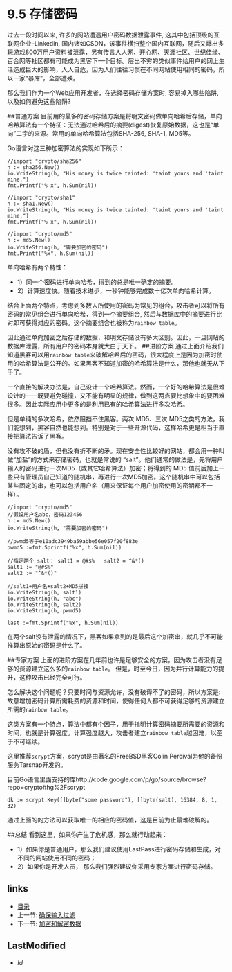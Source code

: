 # 9.5 存储密码 
过去一段时间以来, 许多的网站遭遇用户密码数据泄露事件, 这其中包括顶级的互联网企业–Linkedin, 国内诸如CSDN，该事件横扫整个国内互联网，随后又爆出多玩游戏800万用户资料被泄露，另有传言人人网、开心网、天涯社区、世纪佳缘、百合网等社区都有可能成为黑客下一个目标。层出不穷的类似事件给用户的网上生活造成巨大的影响，人人自危，因为人们往往习惯在不同网站使用相同的密码，所以一家“暴库”，全部遭殃。

那么我们作为一个Web应用开发者，在选择密码存储方案时, 容易掉入哪些陷阱, 以及如何避免这些陷阱?

##普通方案
目前用的最多的密码存储方案是将明文密码做单向哈希后存储，单向哈希算法有一个特征：无法通过哈希后的摘要(digest)恢复原始数据，这也是“单向”二字的来源。常用的单向哈希算法包括SHA-256, SHA-1, MD5等。

Go语言对这三种加密算法的实现如下所示：

	//import "crypto/sha256"
	h := sha256.New()
	io.WriteString(h, "His money is twice tainted: 'taint yours and 'taint mine.")
	fmt.Printf("% x", h.Sum(nil))

	//import "crypto/sha1"
	h := sha1.New()
	io.WriteString(h, "His money is twice tainted: 'taint yours and 'taint mine.")
	fmt.Printf("% x", h.Sum(nil))

	//import "crypto/md5"
	h := md5.New()
	io.WriteString(h, "需要加密的密码")
	fmt.Printf("%x", h.Sum(nil))

单向哈希有两个特性：

- 1）同一个密码进行单向哈希，得到的总是唯一确定的摘要。
- 2）计算速度快。随着技术进步，一秒钟能够完成数十亿次单向哈希计算。

结合上面两个特点，考虑到多数人所使用的密码为常见的组合，攻击者可以将所有密码的常见组合进行单向哈希，得到一个摘要组合, 然后与数据库中的摘要进行比对即可获得对应的密码。这个摘要组合也被称为`rainbow table`。

因此通过单向加密之后存储的数据，和明文存储没有多大区别。因此，一旦网站的数据库泄露，所有用户的密码本身就大白于天下。
##进阶方案
通过上面介绍我们知道黑客可以用`rainbow table`来破解哈希后的密码，很大程度上是因为加密时使用的哈希算法是公开的。如果黑客不知道加密的哈希算法是什么，那他也就无从下手了。

一个直接的解决办法是，自己设计一个哈希算法。然而，一个好的哈希算法是很难设计的——既要避免碰撞，又不能有明显的规律，做到这两点要比想象中的要困难很多。因此实际应用中更多的是利用已有的哈希算法进行多次哈希。

但是单纯的多次哈希，依然阻挡不住黑客。两次 MD5、三次 MD5之类的方法，我们能想到，黑客自然也能想到。特别是对于一些开源代码，这样哈希更是相当于直接把算法告诉了黑客。

没有攻不破的盾，但也没有折不断的矛。现在安全性比较好的网站，都会用一种叫做“加盐”的方式来存储密码，也就是常说的 “salt”。他们通常的做法是，先将用户输入的密码进行一次MD5（或其它哈希算法）加密；将得到的 MD5 值前后加上一些只有管理员自己知道的随机串，再进行一次MD5加密。这个随机串中可以包括某些固定的串，也可以包括用户名（用来保证每个用户加密使用的密钥都不一样）。
	
	//import "crypto/md5"
	//假设用户名abc，密码123456
	h := md5.New()
	io.WriteString(h, "需要加密的密码")
	
	//pwmd5等于e10adc3949ba59abbe56e057f20f883e
	pwmd5 :=fmt.Sprintf("%x", h.Sum(nil))
	
	//指定两个 salt： salt1 = @#$%   salt2 = ^&*()
	salt1 := "@#$%"   
	salt2 := "^&*()"
	
	//salt1+用户名+salt2+MD5拼接
	io.WriteString(h, salt1)
	io.WriteString(h, "abc")
	io.WriteString(h, salt2)
	io.WriteString(h, pwmd5)
	
	last :=fmt.Sprintf("%x", h.Sum(nil))

在两个salt没有泄露的情况下，黑客如果拿到的是最后这个加密串，就几乎不可能推算出原始的密码是什么了。

##专家方案
上面的进阶方案在几年前也许是足够安全的方案，因为攻击者没有足够的资源建立这么多的`rainbow table`。 但是，时至今日，因为并行计算能力的提升，这种攻击已经完全可行。

怎么解决这个问题呢？只要时间与资源允许，没有破译不了的密码，所以方案是:故意增加密码计算所需耗费的资源和时间，使得任何人都不可获得足够的资源建立所需的`rainbow table`。

这类方案有一个特点，算法中都有个因子，用于指明计算密码摘要所需要的资源和时间，也就是计算强度。计算强度越大，攻击者建立`rainbow table`越困难，以至于不可继续。

这里推荐`scrypt`方案，scrypt是由著名的FreeBSD黑客Colin Percival为他的备份服务Tarsnap开发的。

目前Go语言里面支持的库http://code.google.com/p/go/source/browse?repo=crypto#hg%2Fscrypt

	dk := scrypt.Key([]byte("some password"), []byte(salt), 16384, 8, 1, 32)
	
通过上面的的方法可以获取唯一的相应的密码值，这是目前为止最难破解的。

##总结
看到这里，如果你产生了危机感，那么就行动起来：

- 1）如果你是普通用户，那么我们建议使用LastPass进行密码存储和生成，对不同的网站使用不同的密码；
- 2）如果你是开发人员， 那么我们强烈建议你采用专家方案进行密码存储。

## links
   * [目录](<preface.md>)
   * 上一节: [确保输入过滤](<9.4.md>)
   * 下一节: [加密和解密数据](<9.6.md>)

## LastModified 
   * $Id$
